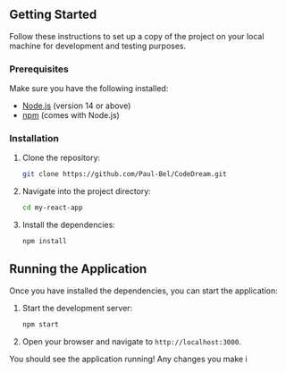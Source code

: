 ## Getting Started

Follow these instructions to set up a copy of the project on your local machine for development and testing purposes.

### Prerequisites

Make sure you have the following installed:

- [Node.js](https://nodejs.org/) (version 14 or above)
- [npm](https://www.npmjs.com/) (comes with Node.js)

### Installation

1. Clone the repository:
    ```bash
    git clone https://github.com/Paul-Bel/CodeDream.git
    ```

2. Navigate into the project directory:
    ```bash
    cd my-react-app
    ```

3. Install the dependencies:
    ```bash
    npm install
    ```

## Running the Application

Once you have installed the dependencies, you can start the application:

1. Start the development server:
    ```bash
    npm start
    ```

2. Open your browser and navigate to `http://localhost:3000`.

You should see the application running! Any changes you make i